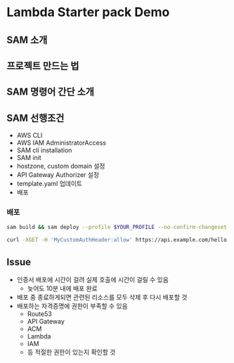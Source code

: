 # Lambda Starter pack Demo

## SAM 소개

## 프로젝트 만드는 법

## SAM 명령어 간단 소개

## SAM 선행조건

- AWS CLI
- AWS IAM AdministratorAccess
- SAM cli installation
- SAM init
- hostzone, custom domain 설정
- API Gateway Authorizer 설정
- template.yaml 업데이트
- 배포

### 배포

```bash
sam build && sam deploy --profile $YOUR_PROFILE --no-confirm-changeset # 적절한 Profile로 변경해주세요.
```

```bash
curl -XGET -H 'MyCustomAuthHeader:allow' https://api.example.com/hello  # change your custom domain
```

## Issue

- 인증서 배포에 시간이 걸려 실제 호출에 시간이 걸릴 수 있음
  - 늦어도 10분 내에 배포 완료
- 배포 중 종료하게되면 관련된 리소스를 모두 삭제 후 다시 배포할 것
- 배포하는 자격증명에 권한이 부족할 수 있음
  - Route53
  - API Gateway
  - ACM
  - Lambda
  - IAM
  - 등 적절한 권한이 있는지 확인할 것